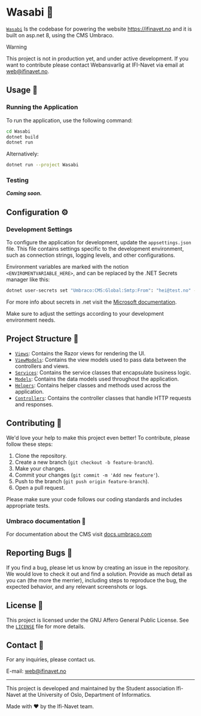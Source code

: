 # Wasabi 🍣

[`Wasabi`](Wasabi) Is the codebase for powering the website <https://ifinavet.no> and it is built on asp.net 8,
using the CMS Umbraco.

> [!WARNING]  
> This project is not in production yet, and under active development.
> If you want to contribute please contact Webansvarlig at IFI-Navet via email at <web@ifinavet.no>.

## Usage 🚀

### Running the Application

To run the application, use the following command:

```sh
cd Wasabi
dotnet build
dotnet run
```

Alternatively:

```sh
dotnet run --project Wasabi
```

### Testing

_**Coming soon.**_

## Configuration ⚙️

### Development Settings

To configure the application for development, update the `appsettings.json` file. This file contains settings specific
to the development environment, such as connection strings, logging levels, and other configurations.

Environment variables are marked with the notion `<ENVIROMENTVARIABLE_HERE>`, and can be replaced by the .NET Secrets
manager like this:

```sh
dotnet user-secrets set "Umbraco:CMS:Global:Smtp:From": "hei@test.no" --project "PATH_TO_PROJECT\Wasabi"
```

For more info about secrets in .net visit the
[Microsoft documentation](https://learn.microsoft.com/en-us/aspnet/core/security/app-secrets?view=aspnetcore-9.0&tabs=windows).

Make sure to adjust the settings according to your development environment needs.

## Project Structure 📂

- [`Views`](Wasabi/Views): Contains the Razor views for rendering the UI.
- [`ViewModels`](Wasabi/ViewModels): Contains the view models used to pass data between the controllers and views.
- [`Services`](Wasabi/Services): Contains the service classes that encapsulate business logic.
- [`Models`](Wasabi/Models): Contains the data models used throughout the application.
- [`Helpers`](Wasabi/Helpers): Contains helper classes and methods used across the application.
- [`Controllers`](Wasabi/Controllers): Contains the controller classes that handle HTTP requests and
  responses.

## Contributing 🤝

We'd love your help to make this project even better! To contribute, please follow these steps:

1. Clone the repository.
2. Create a new branch (`git checkout -b feature-branch`).
3. Make your changes.
4. Commit your changes (`git commit -m 'Add new feature'`).
5. Push to the branch (`git push origin feature-branch`).
6. Open a pull request.

Please make sure your code follows our coding standards and includes appropriate tests.

### Umbraco documentation 🔧

For documentation about the CMS visit [docs.umbraco.com](https://docs.umbraco.com/umbraco-cms/13.latest)

## Reporting Bugs 🐛

If you find a bug, please let us know by creating an issue in the repository. We would love to check it out and find a
solution. Provide as much detail as you can (the more the merrier), including steps to reproduce the bug, the expected
behavior, and any relevant screenshots or logs.

## License 📄

This project is licensed under the GNU Affero General Public License. See the [`LICENSE`](LICENSE) file for more
details.

## Contact 📧

For any inquiries, please contact us.

E-mail: <web@ifinavet.no>

---

This project is developed and maintained by the Student association Ifi-Navet at the University of Oslo, Department of Informatics.

Made with ❤️ by the Ifi-Navet team.

